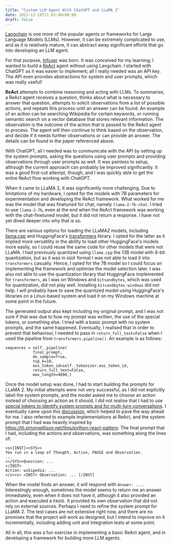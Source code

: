 ```yaml
---
title: "Custom LLM Agent With ChatGPT and LLaMA 2"
date: 2023-12-18T11:03:48+08:00
draft: false
---
```


[Langchain](https://github.com/langchain-ai/langchain) is one more of the popular agents or frameworks for Large Language Models (LLMs). However, it can be extremely complicated to use, and as it is relatively mature, it can abstract away significant efforts that go into developing an LLM agent.

For that purpose, [Infuser](https://github.com/kwekmh/infuser) was born. It was conceived for my learning; I wanted to build a [ReAct](https://arxiv.org/abs/2210.03629) agent without using Langchain. I started with ChatGPT as it was easier to implement; all I really needed was an API key. The API even provides abstractions for system and user prompts, which was really useful!

**ReAct** attempts to combine reasoning and acting with LLMs. To summarise, a ReAct agent receives a question, thinks about what is necessary to answer that question, attempts to solicit observations from a list of possible actions, and repeats this process until an answer can be found. An example of an action can be searching Wikipedia for certain keywords, or running semantic search on a vector database that stores relevant information. The observation is the outcome of the action that is passed to the ReAct agent to process. The agent will then continue to think based on the observation, and decide if it needs further observations or can provide an answer. The details can be found in the paper referenced above.

With ChatGPT, all I needed was to communicate with the API by setting up the system prompts, asking the questions using user prompts and providing observations through user prompts as well. It was painless to setup, although the current approach can probably be improved significantly. It was a good first-cut attempt, though, and I was quickly able to get the entire ReAct flow working with ChatGPT.

When it came to LLaMA 2, it was significantly more challenging. Due to limitations of my hardware, I opted for the models with 7B parameters for experimentation and developing the ReAct framework. What worked for me was the model that was finetuned for chat, namely `llama-2-7b-chat`. I tried to use `llama-2-7b`, even at the end when the ReAct framework was working with the chat-finetuned model, but it did not return a response. I have not yet dived deeper into why that is so.

There are various options for loading the LLaMA2 models, including [llama.cpp](https://github.com/ggerganov/llama.cpp) and HuggingFace's [transformers](https://huggingface.co/docs/transformers/index) library. I opted for the latter as it implied more versatility in the ability to load other HuggingFace's models more easily, so I could reuse the same code for other models that were not LLaMA. I had previously quantized using `llama.cpp` the 13B model with 8-bit quantization, but as it was in `GGUF` format I was not able to load it into `transformers` casually. Hence, I opted for the 7B model so I could focus on implementing the framework and optimise the model selection later. I was also not able to use the quantization library that HuggingFace implemented for `transformers`, as I was on Windows and `bitsandbytes`, which was used for quantization, did not play well. Installing `bitsandbytes-windows` did not help. I will probably have to save the quantized model using HuggingFace's libraries on a Linux-based system and load it on my Windows machine at some point in the future.

The generated output also kept including my original prompt, and I was not sure if that was due to how my prompt was written, the use of the special tokens, or something else. I tried with a basic prompt with no system prompts, and the same happened. Eventually, I realised that in order to prevent that behaviour, I needed to pass in `return_full_text=False` when I used the pipeline from `transformers.pipeline()`. An example is as follows:

```
sequences = self._pipeline(
            final_prompt,
            do_sample=True,
            top_k=10,
            eos_token_id=self._tokenizer.eos_token_id,
            return_full_text=False,
            max_length=4096,)
```

Once the model setup was done, I had to start building the prompts for LLaMA 2. My initial attempts were not very successful, as I did not explicitly label the system prompts, and the model asked me to choose an action instead of choosing an action as it should. I did not realise that I had to use [special tokens to identify system prompts and for multi-turn conversations](https://huggingface.co/blog/llama2#how-to-prompt-llama-2). I eventually came upon this [discussion](https://discuss.huggingface.co/t/trying-to-understand-system-prompts-with-llama-2-and-transformers-interface/59016), which helped to pave the way ahead for me. I also referred to example implementations at ReAct, and the system prompt that I had was heavily inspired by https://til.simonwillison.net/llms/python-react-pattern. The final prompt that I had, including the actions and observations, was something along the lines of:

```
<s>[INST]<<SYS>>
You run in a loop of Thought, Action, PAUSE and Observation.
...
<</SYS>>Question: ...
</INST>
Action: wikipedia: ...
</s><s> <INST> Observation: ... [/INST]
```

When the model finds an answer, it will respond with `Answer: ...`. Interestingly enough, sometimes the model seems to return me an answer immediately, even when it does not have it, although it also provided an action and executed a `PAUSE`. It provided its own observation that did not rely on external sources. Perhaps I need to refine the system prompt for LLaMA 2. The test cases are not extensive right now, and there are no promises that the project will work as designed, but I intend to improve on it incrementally, including adding unit and integration tests at some point.

All in all, this was a fun exercise in implementing a basic ReAct agent, and in developing a framework for building more LLM agents.